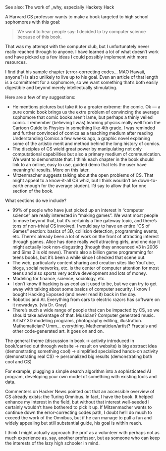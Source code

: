 See also: The work of _why, especially Hackety Hack
 
A Harvard CS professor wants to make a book targeted to high school sophomores with this goal:

> We want to hear people say: I decided to try computer science because of this book.

That was my attempt with the computer club, but I unfortunately never really reached through to anyone. I have learned a lot of what doesn’t work and have picked up a few ideas I could possibly implement with more resources.

I find that his sample chapter (error-correcting codes… MAO Hawaii, anyone?) is also unlikely to live up to his goal. Even an article of that length is a commitment for a sophomore, so we want something that’s both easily digestible and beyond merely intellectually stimulating.

Here are a few of my suggestions:

* He mentions pictures but take it to a greater extreme: the comic. Ok — a pure comic book brings us the extra problem of convincing the average sophomore that comic books aren’t lame, but perhaps a thinly veiled comic. I remember (believing I was) learning physics really well from the Cartoon Guide to Physics in something like 4th grade. I was reminded and further convinced of comics as a teaching medium after reading Understanding Comics a few weeks ago, a graphic novel explaning some of the artistic merit and method behind the long history of comics.
* The disciples of CS wield great power by manipulating not only computational capabilities but also a primary medium of communication. We want to demonstrate that. I think each chapter in the book should link to an online, easy to use, guided demo that lets the user have meaningful results. More on this later.
* Mitzenmacher suggests talking about the open problems of CS. That might appeal to a know-it-all CS whiz, but I think wouldn’t be down-to-earth enough for the average student. I’d say to allow that for one section of the book.

What sections do we include?

* 99% of people who have just picked up an interest in “computer science” are really interested in “making games”. We want most people to move beyond that, but it’s certainly a fine gateway topic, and there’s tons of non-trivial CS involved. I would say to have an entire “CS of Games” section: basics of 3D, collision detection, programming events, etc. There’s already been a lot of work on the front of attracting interest through games. Alice has done really well attracting girls, and one day it might actually look non-disgusting (though they announced v3 in 2006 and Sims 2 is old news). There’s also a billion game programming for teens books, but it’s been a while since I checked that scene out.
* The web, particularly content sharing and creation sites like YouTube, blogs, social networks, etc. is the center of computer attention for most teens and also sports very active development and lots of money.
* Modeling for finance, science, sociology, etc.
* I don’t know if hacking is as cool as it used to be, but we can try to get away with talking about some basics of computer security. I know I bought Hacking Exposed (and never read it) back in the day.
* Robotics and AI. Everything from cars to electric razors has software on it nowadays. [via Dr. Gray]
* There’s such a wide range of people that can be impacted by CS, so we should take advantage of that. Musician? Computer generated music. Artist? 3D modeling programs, photography editing, illustration. Mathematician? Umm… everything. Mathematician/artist? Fractals and other code-generated art. It goes on and on.

The general theme (discussion in book -> activity introduced in book/carried out through website -> result on website) is
big abstract idea (demonstrating something cool) -> simplified specialized hands-on activity (demonstrating real CS) -> personalized big results (demonstrating both cool and CS)

For example, plugging a simple search algorithm into a sophisticated AI program, developing your own model of something with existing tools and data.

Commenters on Hacker News pointed out that an accessible overview of CS already exists: the Turing Omnibus. In fact, I have the book. It helped enhance my interest in the field, but without that interest well-seeded I certainly wouldn’t have bothered to pick it up. If Mitzenmacher wants to continue down the error-correcting codes path, I doubt he’ll do much to exceed the work of the Omnibus, but if he can manage to pull a fun and widely appealing but still substantial guide, his goal is within reach.

I think I might actually approach the prof as a volunteer with perhaps not as much experience as, say, another professor, but as someone who can keep the interests of the lazy high schooler in mind.

